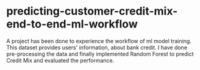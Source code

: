 # predicting-customer-credit-mix-end-to-end-ml-workflow
A project has been done to experience the workflow of ml model training. This dataset provides users' information, about bank credit. I have done pre-processing the data and finally implemented Random Forest to predict Credit Mix and evaluated the performance.
